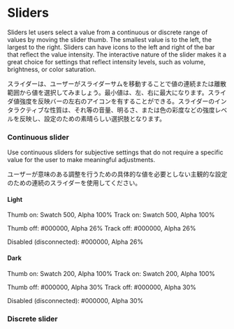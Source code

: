 Sliders
===

Sliders let users select a value from a continuous or discrete range of values by moving the slider thumb. The smallest value is to the left, the largest to the right. Sliders can have icons to the left and right of the bar that reflect the value intensity. The interactive nature of the slider makes it a great choice for settings that reflect intensity levels, such as volume, brightness, or color saturation.

スライダーは、ユーザーがスライダーサムを移動することで値の連続または離散範囲から値を選択してみましょう。最小値は、左、右に最大になります。スライダ値強度を反映バーの左右のアイコンを有することができる。スライダーのインタラクティブな性質は、それ等の音量、明るさ、または色の彩度などの強度レベルを反映し、設定のための素晴らしい選択肢となります。

### Continuous slider

Use continuous sliders for subjective settings that do not require a specific value for the user to make meaningful adjustments.

ユーザーが意味のある調整を行うための具体的な値を必要としない主観的な設定のための連続のスライダーを使用してください。

#### Light

Thumb on: Swatch 500, Alpha 100%
Track on: Swatch 500, Alpha 100%

Thumb off: #000000, Alpha 26%
Track off: #000000, Alpha 26%

Disabled (disconnected): #000000, Alpha 26%

#### Dark

Thumb on: Swatch 200, Alpha 100%
Track on: Swatch 200, Alpha 100%

Thumb off: #000000, Alpha 30%
Track off: #000000, Alpha 30%

Disabled (disconnected): #000000, Alpha 30%

### Discrete slider